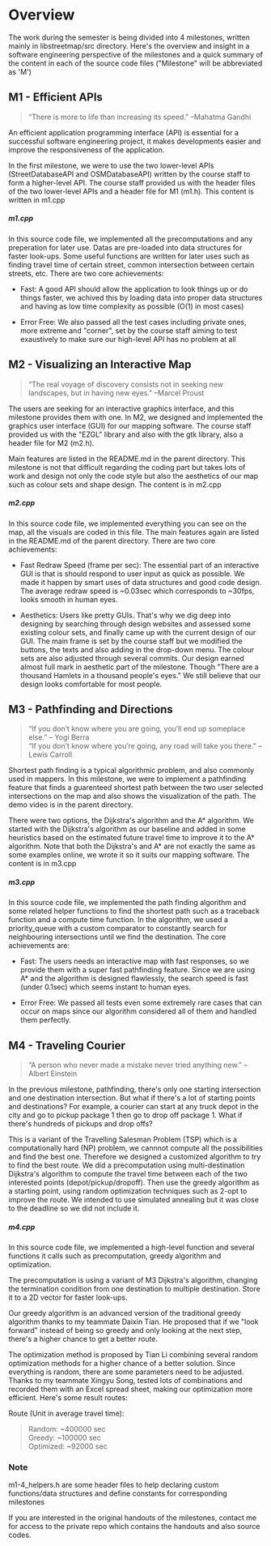 # Overview
The work during the semester is being divided into 4 milestones, written mainly in libstreetmap/src directory. Here's the overview and insight in a software engineering perspective of the milestones and a quick summary of the content in each of the source code files ("Milestone" will be abbreviated as 'M')

## M1 - Efficient APIs
> “There is more to life than increasing its speed." –Mahatma Gandhi

An efficient application programming interface (API) is essential for a successful software engineering project, it makes developments easier and improve the responsiveness of the application.<br/>

In the first milestone, we were to use the two lower-level APIs (StreetDatabaseAPI and OSMDatabaseAPI) written by the course staff to form a higher-level API. The course staff provided us with the header files of the two lower-level APIs and a header file for M1 (m1.h). This content is written in m1.cpp <br/>

##### m1.cpp
In this source code file, we implemented all the precomputations and any preperation for later use. Datas are pre-loaded into data structures for faster look-ups. Some useful functions are written for later uses such as finding travel time of certain street, common intersection between certain streets, etc. There are two core achievements:

* Fast: A good API should allow the application to look things up or do things faster, we achived this by loading data into proper data structures and having as low time complexity as possible (O(1) in most cases)

* Error Free: We also passed all the test cases including private ones, more extreme and "corner", set by the course staff aiming to test exaustively to make sure our high-level API has no problem at all

## M2 - Visualizing an Interactive Map
> “The real voyage of discovery consists not in seeking new landscapes, but in having new eyes." –Marcel Proust

The users are seeking for an interactive graphics interface, and this milestone provides them with one. In M2, we designed and implemented the graphics user interface (GUI) for our mapping software. The course staff provided us with the "EZGL" library and also with the gtk library, also a header file for M2 (m2.h). <br/>

Main features are listed in the README.md in the parent directory. This milestone is not that difficult regarding the coding part but takes lots of work and design not only the code style but also the aesthetics of our map such as colour sets and shape design. The content is in m2.cpp <br/>

##### m2.cpp
In this source code file, we implemented everything you can see on the map, all the visuals are coded in this file. The main features again are listed in the README.md of the parent directory. There are two core achievements:

* Fast Redraw Speed (frame per sec): The essential part of an interactive GUI is that is should respond to user input as quick as possible. We made it happen by smart uses of data structures and good code design. The average redraw speed is ~0.03sec which corresponds to ~30fps, looks smooth in human eyes. 

* Aesthetics: Users like pretty GUIs. That's why we dig deep into designing by searching through design websites and assessed some existing colour sets, and finally came up with the current design of our GUI. The main frame is set by the course staff but we modified the buttons, the texts and also adding in the drop-down menu. The colour sets are also adjusted through several commits. Our design earned almost full mark in aesthetic part of the milestone. Though "There are a thousand Hamlets in a thousand people's eyes." We still believe that our design looks comfortable for most people.

## M3 - Pathfinding and Directions
> “If you don’t know where you are going, you’ll end up someplace else.” – Yogi Berra <br/>
> “If you don’t know where you’re going, any road will take you there." – Lewis Carroll

Shortest path finding is a typical algorithmic problem, and also commonly used in mappers. In this milestone, we were to implement a pathfinding feature that finds a guarenteed shortest path between the two user selected intersections on the map and also shows the visualization of the path. The demo video is in the parent directory.<br/>

There were two options, the Dijkstra's algorithm and the A* algorithm. We started with the Dijkstra's algorithm as our baseline and added in some heuristics based on the estimated future travel time to improve it to the A* algorithm. Note that both the Dijkstra's and A* are not exactly the same as some examples online, we wrote it so it suits our mapping software. The content is in m3.cpp

##### m3.cpp
In this source code file, we implemented the path finding algorithm and some related helper functions to find the shortest path such as a traceback function and a compute time function. In the algorithm, we used a priority_queue with a custom comparator to constantly search for neighbouring intersections until we find the destination. The core achievements are:

* Fast: The users needs an interactive map with fast responses, so we provide them with a super fast pathfinding feature. Since we are using A* and the algorithm is designed flawlessly, the search speed is fast (under 0.1sec) which seems instant to human eyes.

* Error Free: We passed all tests even some extremely rare cases that can occur on maps since our algorithm considered all of them and handled them perfectly. 

## M4 - Traveling Courier
> “A person who never made a mistake never tried anything new.” –Albert Einstein

In the previous milestone, pathfinding, there's only one starting intersection and one destination intersection. But what if there's a lot of starting points and destinations? For example, a courier can start at any truck depot in the city and go to pickup package 1 then go to drop off package 1. What if there's hundreds of pickups and drop offs?<br/>

This is a variant of the Travelling Salesman Problem (TSP) which is a computationally hard (NP) problem, we cannnot compute all the possibilities and find the best one. Therefore we designed a customized algorithm to try to find the best route. We did a precomputation using multi-destination Dijkstra's algorithm to compute the travel time between each of the two interested points (depot/pickup/dropoff). Then use the greedy algorithm as a starting point, using random optimization techniques such as 2-opt to improve the route. We intended to use simulated annealing but it was close to the deadline so we did not include it. <br/>

##### m4.cpp
In this source code file, we implemented a high-level function and several functions it calls such as precomputation, greedy algorithm and optimization.<br/> 

The precomputation is using a variant of M3 Dijkstra's algorithm, changing the termination condition from one destination to multiple destination. Store it to a 2D vector for faster look-ups.<br/>

Our greedy algorithm is an advanced version of the traditional greedy algorithm thanks to my teammate Daixin Tian. He proposed that if we "look forward" instead of being so greedy and only looking at the next step, there's a higher chance to get a better route. <br/>

The optimization method is proposed by Tian Li combining several random optimization methods for a higher chance of a better solution. Since everything is random, there are some parameters need to be adjusted. Thanks to my teammate Xingyu Song, tested lots of combinations and recorded them with an Excel spread sheet, making our optimization more efficient. Here's some result routes:

Route (Unit in average travel time):
> Random: ~400000 sec <br/>
> Greedy: ~100000 sec <br/>
> Optimized: ~92000 sec <br/>

### Note
m1-4_helpers.h are some header files to help declaring custom functions/data structures and define constants for corresponding milestones

If you are interested in the original handouts of the milestones, contact me for access to the private repo which contains the handouts and also source codes.


